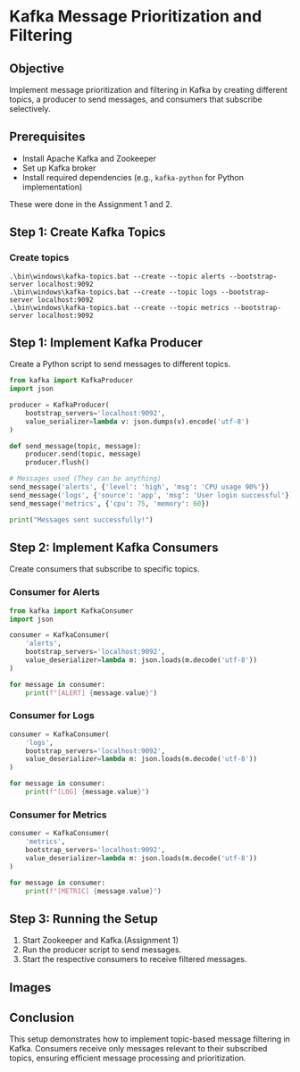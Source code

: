 # Kafka Message Prioritization and Filtering

## Objective
Implement message prioritization and filtering in Kafka by creating different topics, a producer to send messages, and consumers that subscribe selectively.

## Prerequisites
- Install Apache Kafka and Zookeeper
- Set up Kafka broker
- Install required dependencies (e.g., `kafka-python` for Python implementation)

These were done in the Assignment 1 and 2.

## Step 1: Create Kafka Topics

### Create topics
```
.\bin\windows\kafka-topics.bat --create --topic alerts --bootstrap-server localhost:9092
.\bin\windows\kafka-topics.bat --create --topic logs --bootstrap-server localhost:9092
.\bin\windows\kafka-topics.bat --create --topic metrics --bootstrap-server localhost:9092
```

## Step 1: Implement Kafka Producer
Create a Python script to send messages to different topics.
```python
from kafka import KafkaProducer
import json

producer = KafkaProducer(
    bootstrap_servers='localhost:9092',
    value_serializer=lambda v: json.dumps(v).encode('utf-8')
)

def send_message(topic, message):
    producer.send(topic, message)
    producer.flush()

# Messages used (They can be anything)
send_message('alerts', {'level': 'high', 'msg': 'CPU usage 90%'})
send_message('logs', {'source': 'app', 'msg': 'User login successful'})
send_message('metrics', {'cpu': 75, 'memory': 60})

print("Messages sent successfully!")
```

## Step 2: Implement Kafka Consumers
Create consumers that subscribe to specific topics.

### Consumer for Alerts
```python
from kafka import KafkaConsumer
import json

consumer = KafkaConsumer(
    'alerts',
    bootstrap_servers='localhost:9092',
    value_deserializer=lambda m: json.loads(m.decode('utf-8'))
)

for message in consumer:
    print(f"[ALERT] {message.value}")
```

### Consumer for Logs
```python
consumer = KafkaConsumer(
    'logs',
    bootstrap_servers='localhost:9092',
    value_deserializer=lambda m: json.loads(m.decode('utf-8'))
)

for message in consumer:
    print(f"[LOG] {message.value}")
```

### Consumer for Metrics
```python
consumer = KafkaConsumer(
    'metrics',
    bootstrap_servers='localhost:9092',
    value_deserializer=lambda m: json.loads(m.decode('utf-8'))
)

for message in consumer:
    print(f"[METRIC] {message.value}")
```

## Step 3: Running the Setup
1. Start Zookeeper and Kafka.(Assignment 1)
2. Run the producer script to send messages.
3. Start the respective consumers to receive filtered messages.

## Images

## Conclusion
This setup demonstrates how to implement topic-based message filtering in Kafka. Consumers receive only messages relevant to their subscribed topics, ensuring efficient message processing and prioritization.
